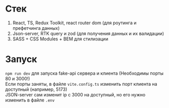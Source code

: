 # Стек
1. React, TS, Redux Toolkit, react router dom (для роутинга и префетчинга данных)
2. Json-server, RTK query и zod (для получения данных и их валидации)
3. SASS + CSS Modules + BEM для стилизации

# Запуск

```npm run dev``` для запуска fake-api сервера и клиента (Необходимы порты 80 и 3000!) <br/>
Если порты заняты, в файле ```vite.config.ts``` изменить порт клиента на доступный (например, 5173) <br/>
JSON-server сам изменит ip с 3000 на доступный, но его нужно изменить в файле ```.env``` <br/>

